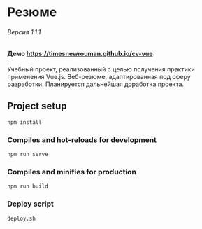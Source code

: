 # Резюме
###### Версия 1.1.1
#### Демо https://timesnewrouman.github.io/cv-vue
Учебный проект, реализованный с целью получения практики применения Vue.js. Веб-резюме, адаптированная под сферу разработки. Планируется дальнейшая доработка проекта.

## Project setup
```
npm install
```

### Compiles and hot-reloads for development
```
npm run serve
```

### Compiles and minifies for production
```
npm run build
```

### Deploy script
```
deploy.sh
```
